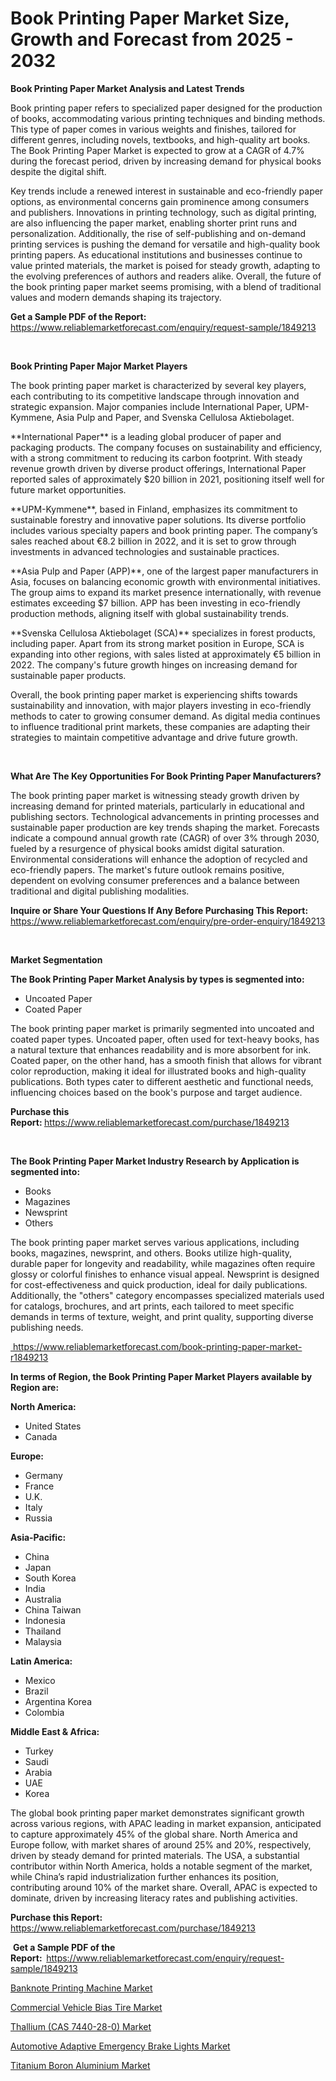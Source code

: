 <p><h1>Book Printing Paper Market Size, Growth and Forecast from 2025 - 2032</h1></p><p><strong>Book Printing Paper Market Analysis and Latest Trends</strong></p>
<p><p>Book printing paper refers to specialized paper designed for the production of books, accommodating various printing techniques and binding methods. This type of paper comes in various weights and finishes, tailored for different genres, including novels, textbooks, and high-quality art books. The Book Printing Paper Market is expected to grow at a CAGR of 4.7% during the forecast period, driven by increasing demand for physical books despite the digital shift. </p><p>Key trends include a renewed interest in sustainable and eco-friendly paper options, as environmental concerns gain prominence among consumers and publishers. Innovations in printing technology, such as digital printing, are also influencing the paper market, enabling shorter print runs and personalization. Additionally, the rise of self-publishing and on-demand printing services is pushing the demand for versatile and high-quality book printing papers. As educational institutions and businesses continue to value printed materials, the market is poised for steady growth, adapting to the evolving preferences of authors and readers alike. Overall, the future of the book printing paper market seems promising, with a blend of traditional values and modern demands shaping its trajectory.</p></p>
<p><strong>Get a Sample PDF of the Report:&nbsp;</strong> <a href="https://www.reliablemarketforecast.com/enquiry/request-sample/1849213?utm_campaign=1833&utm_medium=2&utm_source=Github&utm_content=ia&utm_term=30012025&utm_id=book-printing-paper">https://www.reliablemarketforecast.com/enquiry/request-sample/1849213</a></p>
<p>&nbsp;</p>
<p><strong>Book Printing Paper Major Market Players</strong></p>
<p><p>The book printing paper market is characterized by several key players, each contributing to its competitive landscape through innovation and strategic expansion. Major companies include International Paper, UPM-Kymmene, Asia Pulp and Paper, and Svenska Cellulosa Aktiebolaget.</p><p>**International Paper** is a leading global producer of paper and packaging products. The company focuses on sustainability and efficiency, with a strong commitment to reducing its carbon footprint. With steady revenue growth driven by diverse product offerings, International Paper reported sales of approximately $20 billion in 2021, positioning itself well for future market opportunities.</p><p>**UPM-Kymmene**, based in Finland, emphasizes its commitment to sustainable forestry and innovative paper solutions. Its diverse portfolio includes various specialty papers and book printing paper. The company’s sales reached about €8.2 billion in 2022, and it is set to grow through investments in advanced technologies and sustainable practices.</p><p>**Asia Pulp and Paper (APP)**, one of the largest paper manufacturers in Asia, focuses on balancing economic growth with environmental initiatives. The group aims to expand its market presence internationally, with revenue estimates exceeding $7 billion. APP has been investing in eco-friendly production methods, aligning itself with global sustainability trends.</p><p>**Svenska Cellulosa Aktiebolaget (SCA)** specializes in forest products, including paper. Apart from its strong market position in Europe, SCA is expanding into other regions, with sales listed at approximately €5 billion in 2022. The company's future growth hinges on increasing demand for sustainable paper products.</p><p>Overall, the book printing paper market is experiencing shifts towards sustainability and innovation, with major players investing in eco-friendly methods to cater to growing consumer demand. As digital media continues to influence traditional print markets, these companies are adapting their strategies to maintain competitive advantage and drive future growth.</p></p>
<p>&nbsp;</p>
<p><strong>What Are The Key Opportunities For Book Printing Paper Manufacturers?</strong></p>
<p><p>The book printing paper market is witnessing steady growth driven by increasing demand for printed materials, particularly in educational and publishing sectors. Technological advancements in printing processes and sustainable paper production are key trends shaping the market. Forecasts indicate a compound annual growth rate (CAGR) of over 3% through 2030, fueled by a resurgence of physical books amidst digital saturation. Environmental considerations will enhance the adoption of recycled and eco-friendly papers. The market's future outlook remains positive, dependent on evolving consumer preferences and a balance between traditional and digital publishing modalities.</p></p>
<p><strong>Inquire or Share Your Questions If Any Before Purchasing This Report:</strong> <a href="https://www.reliablemarketforecast.com/enquiry/pre-order-enquiry/1849213?utm_campaign=1833&utm_medium=2&utm_source=Github&utm_content=ia&utm_term=30012025&utm_id=book-printing-paper">https://www.reliablemarketforecast.com/enquiry/pre-order-enquiry/1849213</a></p>
<p>&nbsp;</p>
<p><strong>Market Segmentation</strong></p>
<p><strong>The Book Printing Paper Market Analysis by types is segmented into:</strong></p>
<p><ul><li>Uncoated Paper</li><li>Coated Paper</li></ul></p>
<p><p>The book printing paper market is primarily segmented into uncoated and coated paper types. Uncoated paper, often used for text-heavy books, has a natural texture that enhances readability and is more absorbent for ink. Coated paper, on the other hand, has a smooth finish that allows for vibrant color reproduction, making it ideal for illustrated books and high-quality publications. Both types cater to different aesthetic and functional needs, influencing choices based on the book's purpose and target audience.</p></p>
<p><strong>Purchase this Report:&nbsp;</strong><a href="https://www.reliablemarketforecast.com/purchase/1849213?utm_campaign=1833&utm_medium=2&utm_source=Github&utm_content=ia&utm_term=30012025&utm_id=book-printing-paper">https://www.reliablemarketforecast.com/purchase/1849213</a></p>
<p>&nbsp;</p>
<p><strong>The Book Printing Paper Market Industry Research by Application is segmented into:</strong></p>
<p><ul><li>Books</li><li>Magazines</li><li>Newsprint</li><li>Others</li></ul></p>
<p><p>The book printing paper market serves various applications, including books, magazines, newsprint, and others. Books utilize high-quality, durable paper for longevity and readability, while magazines often require glossy or colorful finishes to enhance visual appeal. Newsprint is designed for cost-effectiveness and quick production, ideal for daily publications. Additionally, the "others" category encompasses specialized materials used for catalogs, brochures, and art prints, each tailored to meet specific demands in terms of texture, weight, and print quality, supporting diverse publishing needs.</p></p>
<p><a href="https://www.reliablemarketforecast.com/book-printing-paper-market-r1849213?utm_campaign=1833&utm_medium=2&utm_source=Github&utm_content=ia&utm_term=30012025&utm_id=book-printing-paper">&nbsp;https://www.reliablemarketforecast.com/book-printing-paper-market-r1849213</a></p>
<p><strong>In terms of Region, the Book Printing Paper Market Players available by Region are:</strong></p>
<p>
    <p> <strong> North America: </strong>
        <ul>
            <li>United States</li>
            <li>Canada</li>
        </ul>
        </p> 
    <p> <strong> Europe: </strong>
        <ul>
            <li>Germany</li>
            <li>France</li>
            <li>U.K.</li>
            <li>Italy</li>
            <li>Russia</li>
        </ul>
        </p> 
    <p> <strong> Asia-Pacific: </strong>
        <ul>
            <li>China</li>
            <li>Japan</li>
            <li>South Korea</li>
            <li>India</li>
            <li>Australia</li>
            <li>China Taiwan</li>
            <li>Indonesia</li>
            <li>Thailand</li>
            <li>Malaysia</li>
        </ul>
        </p> 
    <p> <strong> Latin America: </strong>
        <ul>
            <li>Mexico</li>
            <li>Brazil</li>
            <li>Argentina Korea</li>
            <li>Colombia</li>
        </ul>
        </p> 
    <p> <strong> Middle East & Africa: </strong>
        <ul>
            <li>Turkey</li>
            <li>Saudi</li>
            <li>Arabia</li>
            <li>UAE</li>
            <li>Korea</li>
        </ul>
    </p>
    </p>
<p><p>The global book printing paper market demonstrates significant growth across various regions, with APAC leading in market expansion, anticipated to capture approximately 45% of the global share. North America and Europe follow, with market shares of around 25% and 20%, respectively, driven by steady demand for printed materials. The USA, a substantial contributor within North America, holds a notable segment of the market, while China’s rapid industrialization further enhances its position, contributing around 10% of the market share. Overall, APAC is expected to dominate, driven by increasing literacy rates and publishing activities.</p></p>
<p><strong>Purchase this Report: </strong><a href="https://www.reliablemarketforecast.com/purchase/1849213?utm_campaign=1833&utm_medium=2&utm_source=Github&utm_content=ia&utm_term=30012025&utm_id=book-printing-paper">https://www.reliablemarketforecast.com/purchase/1849213</a></p>
<p>&nbsp;<strong>Get a Sample PDF of the Report:&nbsp;&nbsp;</strong><a href="https://www.reliablemarketforecast.com/enquiry/request-sample/1849213?utm_campaign=1833&utm_medium=2&utm_source=Github&utm_content=ia&utm_term=30012025&utm_id=book-printing-paper">https://www.reliablemarketforecast.com/enquiry/request-sample/1849213</a></p>
<p><strong></strong></p>
<p><p><a href="https://www.linkedin.com/pulse/trends-global-banknote-printing-machine-market-forecast-analysis-ptgie?utm_campaign=1833&utm_medium=2&utm_source=Github&utm_content=ia&utm_term=30012025&utm_id=book-printing-paper">Banknote Printing Machine Market</a></p><p><a href="https://github.com/gukenneth26571/Market-Research-Report-List-1/blob/main/commercial-vehicle-bias-tire-market.md?utm_campaign=1833&utm_medium=2&utm_source=Github&utm_content=ia&utm_term=30012025&utm_id=book-printing-paper">Commercial Vehicle Bias Tire Market</a></p><p><a href="https://www.linkedin.com/pulse/detailed-thallium-cas-7440-28-0-market-report-analysis-fbl2f?utm_campaign=1833&utm_medium=2&utm_source=Github&utm_content=ia&utm_term=30012025&utm_id=book-printing-paper">Thallium (CAS 7440-28-0) Market</a></p><p><a href="https://github.com/stillsfloria19981/Market-Research-Report-List-1/blob/main/automotive-adaptive-emergency-brake-lights-market.md?utm_campaign=1833&utm_medium=2&utm_source=Github&utm_content=ia&utm_term=30012025&utm_id=book-printing-paper">Automotive Adaptive Emergency Brake Lights Market</a></p><p><a href="https://www.linkedin.com/pulse/titanium-boron-aluminium-market-growth-expected-117-cagr-trxbc?utm_campaign=1833&utm_medium=2&utm_source=Github&utm_content=ia&utm_term=30012025&utm_id=book-printing-paper">Titanium Boron Aluminium Market</a></p></p>